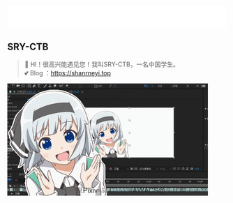 ![介绍](./result.gif)

## SRY-CTB
> 🎉 HI！很高兴能遇见您！我叫SRY-CTB，一名中国学生。<br>
💕 Blog ：https://shanrneyi.top

![表情](./WQWP{2YLZ]FLH3H2NBE_KWF.gif)
